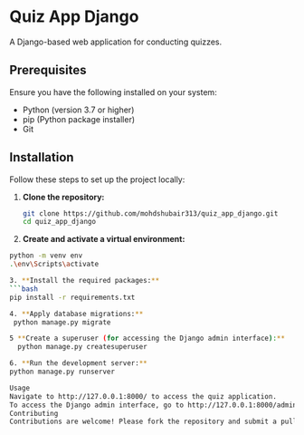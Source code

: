 # Quiz App Django

A Django-based web application for conducting quizzes.

## Prerequisites

Ensure you have the following installed on your system:

- Python (version 3.7 or higher)
- pip (Python package installer)
- Git

## Installation

Follow these steps to set up the project locally:

1. **Clone the repository:**

   ```bash
   git clone https://github.com/mohdshubair313/quiz_app_django.git
   cd quiz_app_django
2. **Create and activate a virtual environment:**
 ```bash
python -m venv env
.\env\Scripts\activate

3. **Install the required packages:**
 ```bash
pip install -r requirements.txt

4. **Apply database migrations:**
  python manage.py migrate

5 **Create a superuser (for accessing the Django admin interface):**
   python manage.py createsuperuser

6. **Run the development server:**
python manage.py runserver

Usage
Navigate to http://127.0.0.1:8000/ to access the quiz application.
To access the Django admin interface, go to http://127.0.0.1:8000/admin/ and log in with the superuser credentials.
Contributing
Contributions are welcome! Please fork the repository and submit a pull request.
